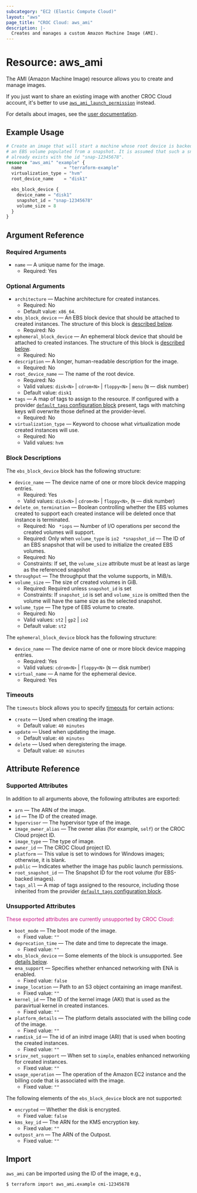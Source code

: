 ```yaml
---
subcategory: "EC2 (Elastic Compute Cloud)"
layout: "aws"
page_title: "CROC Cloud: aws_ami"
description: |-
  Creates and manages a custom Amazon Machine Image (AMI).
---
```


[default-tags]: https://www.terraform.io/docs/providers/aws/index.html#default_tags-configuration-block
[images]: https://docs.cloud.croc.ru/en/services/instances_and_volumes/images.html
[tf-ami-launch-permission]: ami_launch_permission.html

# Resource: aws_ami

The AMI (Amazon Machine Image) resource allows you to create and manage images.

If you just want to share an existing image with another CROC Cloud account,
it's better to use [`aws_ami_launch_permission`][tf-ami-launch-permission] instead.

For details about images, see the [user documentation][images].

## Example Usage

```terraform
# Create an image that will start a machine whose root device is backed by
# an EBS volume populated from a snapshot. It is assumed that such a snapshot
# already exists with the id "snap-12345678".
resource "aws_ami" "example" {
  name                = "terraform-example"
  virtualization_type = "hvm"
  root_device_name    = "disk1"

  ebs_block_device {
    device_name = "disk1"
    snapshot_id = "snap-12345678"
    volume_size = 8
  }
}
```

## Argument Reference

### Required Arguments

* `name` — A unique name for the image.
  * Required: Yes

### Optional Arguments

* `architecture` — Machine architecture for created instances.
  * Required: No
  * Default value: `x86_64`.
* `ebs_block_device` — An EBS block device that should be
  attached to created instances. The structure of this block is [described below](#ebs_block_device_block).
  * Required: No
* `ephemeral_block_device` — An ephemeral block device that
  should be attached to created instances. The structure of this block is [described below](#ephemeral_block_device_block).
  * Required: No
* `description` — A longer, human-readable description for the image.
  * Required: No
* `root_device_name` — The name of the root device.
  * Required: No
  * Valid values: `disk<N>` | `cdrom<N>` | `floppy<N>` | `menu` (`N` — disk number)
  * Default value: `disk1`
* `tags` — A map of tags to assign to the resource. If configured with a provider [`default_tags` configuration block][default-tags] present, tags with matching keys will overwrite those defined at the provider-level.
  * Required: No
* `virtualization_type` — Keyword to choose what virtualization mode created instances will use.
  * Required: No
  * Valid values: `hvm`

### Block Descriptions

<a id="ebs_block_device_block"></a>
The `ebs_block_device` block has the following structure:

* `device_name` — The device name of one or more block device mapping entries.
  * Required: Yes
  * Valid values: `disk<N>` | `cdrom<N>` | `floppy<N>`, (`N` — disk number)
* `delete_on_termination` — Boolean controlling whether the EBS volumes created to
  support each created instance will be deleted once that instance is terminated.
  * Required: No
` *iops` — Number of I/O operations per second the created volumes will support.
  * Required: Only when `volume_type` is `io2`
` *snapshot_id` — The ID of an EBS snapshot that will be used to initialize the created
  EBS volumes.
  * Required: No
  * Constraints: If set, the `volume_size` attribute must be at least as large as the referenced snapshot
* `throughput` — The throughput that the volume supports, in MiB/s.
* `volume_size` — The size of created volumes in GiB.
  * Required: Required unless `snapshot_id` is set
  * Constraints: If `snapshot_id` is set and `volume_size` is omitted then the volume will have the same size as the selected snapshot.
* `volume_type` — The type of EBS volume to create.
  * Required: No
  * Valid values: `st2` | `gp2` | `io2`
  * Default value: `st2`

<a id="ephemeral_block_device_block"></a>
The `ephemeral_block_device` block has the following structure:

* `device_name` — The device name of one or more block device mapping entries.
  * Required: Yes
  * Valid values: `cdrom<N>` | `floppy<N>` (`N` — disk number)
* `virtual_name` — A name for the ephemeral device.
  * Required: Yes

### Timeouts

The `timeouts` block allows you to specify [timeouts](https://www.terraform.io/docs/configuration/blocks/resources/syntax.html#operation-timeouts) for certain actions:

* `create` — Used when creating the image.
  * Default value: `40 minutes`
* `update` — Used when updating the image.
  * Default value: `40 minutes`
* `delete` — Used when deregistering the image.
  * Default value: `40 minutes`

## Attribute Reference

### Supported Attributes

In addition to all arguments above, the following attributes are exported:

* `arn` — The ARN of the image.
* `id` — The ID of the created image.
* `hypervisor` — The hypervisor type of the image.
* `image_owner_alias` — The owner alias (for example, `self`) or the CROC Cloud project ID.
* `image_type` — The type of image.
* `owner_id` — The CROC Cloud project ID.
* `platform` — This value is set to windows for Windows images; otherwise, it is blank.
* `public` — Indicates whether the image has public launch permissions.
* `root_snapshot_id` — The Snapshot ID for the root volume (for EBS-backed images).
* `tags_all` — A map of tags assigned to the resource, including those inherited from the provider [`default_tags` configuration block][default-tags].

### Unsupported Attributes

<span style="color:MediumVioletRed">These exported attributes are currently unsupported by CROC Cloud:</span>

* `boot_mode` — The boot mode of the image.
  * Fixed value: `""`
* `deprecation_time` — The date and time to deprecate the image.
  * Fixed value: `""`
* `ebs_block_device` — Some elements of the block is unsupported. See [details below](#ebs_block_device_block_unsupported).
* `ena_support` — Specifies whether enhanced networking with ENA is enabled.
  * Fixed value: `false`
* `image_location` — Path to an S3 object containing an image manifest.
  * Fixed value: `""`
* `kernel_id` — The ID of the kernel image (AKI) that is used as the paravirtual kernel in created instances.
  * Fixed value: `""`
* `platform_details` — The platform details associated with the billing code of the image.
  * Fixed value: `""`
* `ramdisk_id` — The id of an initrd image (ARI) that is used when booting the created instances.
  * Fixed value: `""`
* `sriov_net_support` — When set to `simple`, enables enhanced networking for created instances.
  * Fixed value: `""`
* `usage_operation` — The operation of the Amazon EC2 instance and the billing code that is associated with the image.
  * Fixed value: `""`

<a id="ebs_block_device_block_unsupported"></a>
The following elements of the `ebs_block_device` block are not supported:

* `encrypted` — Whether the disk is encrypted.
  * Fixed value: `false`
* `kms_key_id` — The ARN for the KMS encryption key.
  * Fixed value: `""`
* `outpost_arn` — The ARN of the Outpost.
  * Fixed value: `""`

## Import

`aws_ami` can be imported using the ID of the image, e.g.,

```
$ terraform import aws_ami.example cmi-12345678
```
